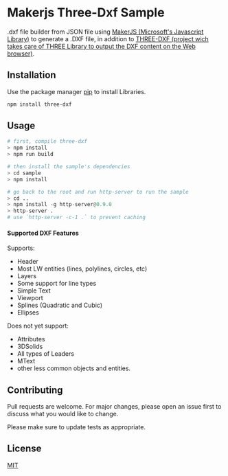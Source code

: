 # Makerjs Three-Dxf Sample
.dxf file builder from JSON file using [MakerJS (Microsoft's Javascript Library)](https://github.com/Microsoft/maker.js) to generate a .DXF file, in addition to [THREE-DXF (project wich takes care of THREE Library to output the DXF content on the Web browser)](https://github.com/gdsestimating/three-dxf).

## Installation

Use the package manager [pip](https://pip.pypa.io/en/stable/) to install Libraries.

```bash
npm install three-dxf
```

## Usage

```python
# first, compile three-dxf
> npm install
> npm run build

# then install the sample's dependencies
> cd sample
> npm install

# go back to the root and run http-server to run the sample
> cd ..
> npm install -g http-server@0.9.0
> http-server .
# use `http-server -c-1 .` to prevent caching
```
#### Supported DXF Features
Supports:
* Header
* Most LW entities (lines, polylines, circles, etc)
* Layers
* Some support for line types
* Simple Text
* Viewport
* Splines (Quadratic and Cubic)
* Ellipses
 
Does not yet support:
* Attributes
* 3DSolids
* All types of Leaders
* MText
* other less common objects and entities.


## Contributing
Pull requests are welcome. For major changes, please open an issue first to discuss what you would like to change.

Please make sure to update tests as appropriate.

## License
[MIT](https://choosealicense.com/licenses/mit/)
